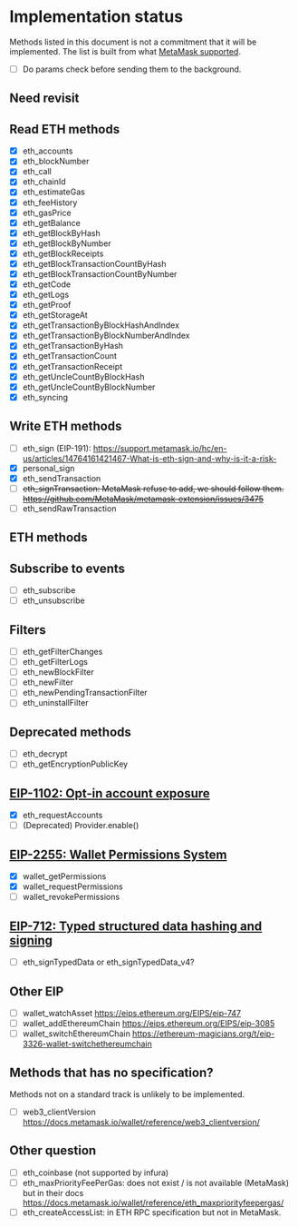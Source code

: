 # Implementation status

Methods listed in this document is not a commitment that it will be implemented.
The list is built from what [MetaMask supported](https://docs.metamask.io/wallet/reference/json-rpc-api/).

- [ ] Do params check before sending them to the background.

## Need revisit

## Read ETH methods

- [x] eth_accounts
- [x] eth_blockNumber
- [x] eth_call
- [x] eth_chainId
- [x] eth_estimateGas
- [x] eth_feeHistory
- [x] eth_gasPrice
- [x] eth_getBalance
- [x] eth_getBlockByHash
- [x] eth_getBlockByNumber
- [x] eth_getBlockReceipts
- [x] eth_getBlockTransactionCountByHash
- [x] eth_getBlockTransactionCountByNumber
- [x] eth_getCode
- [x] eth_getLogs
- [x] eth_getProof
- [x] eth_getStorageAt
- [x] eth_getTransactionByBlockHashAndIndex
- [x] eth_getTransactionByBlockNumberAndIndex
- [x] eth_getTransactionByHash
- [x] eth_getTransactionCount
- [x] eth_getTransactionReceipt
- [x] eth_getUncleCountByBlockHash
- [x] eth_getUncleCountByBlockNumber
- [x] eth_syncing

## Write ETH methods

- [ ] eth_sign (EIP-191): <https://support.metamask.io/hc/en-us/articles/14764161421467-What-is-eth-sign-and-why-is-it-a-risk->
- [x] personal_sign
- [x] eth_sendTransaction
- [ ] ~~eth_signTransaction: MetaMask refuse to add, we should follow them. <https://github.com/MetaMask/metamask-extension/issues/3475>~~
- [ ] eth_sendRawTransaction

## ETH methods

## Subscribe to events

- [ ] eth_subscribe
- [ ] eth_unsubscribe

## Filters

- [ ] eth_getFilterChanges
- [ ] eth_getFilterLogs
- [ ] eth_newBlockFilter
- [ ] eth_newFilter
- [ ] eth_newPendingTransactionFilter
- [ ] eth_uninstallFilter

## Deprecated methods

- [ ] eth_decrypt
- [ ] eth_getEncryptionPublicKey

## [EIP-1102: Opt-in account exposure](https://eips.ethereum.org/EIPS/eip-1102)

- [x] eth_requestAccounts
- [ ] (Deprecated) Provider.enable()

## [EIP-2255: Wallet Permissions System](https://eips.ethereum.org/EIPS/eip-2255)

- [x] wallet_getPermissions
- [x] wallet_requestPermissions
- [ ] wallet_revokePermissions

## [EIP-712: Typed structured data hashing and signing](https://eips.ethereum.org/EIPS/eip-712)

- [ ] eth_signTypedData or eth_signTypedData_v4?

## Other EIP

- [ ] wallet_watchAsset <https://eips.ethereum.org/EIPS/eip-747>
- [ ] wallet_addEthereumChain <https://eips.ethereum.org/EIPS/eip-3085>
- [ ] wallet_switchEthereumChain <https://ethereum-magicians.org/t/eip-3326-wallet-switchethereumchain>

## Methods that has no specification?

Methods not on a standard track is unlikely to be implemented.

- [ ] web3_clientVersion <https://docs.metamask.io/wallet/reference/web3_clientversion/>

## Other question

- [ ] eth_coinbase (not supported by infura)
- [ ] eth_maxPriorityFeePerGas: does not exist / is not available (MetaMask) but in their docs <https://docs.metamask.io/wallet/reference/eth_maxpriorityfeepergas/>
- [ ] eth_createAccessList: in ETH RPC specification but not in MetaMask.
